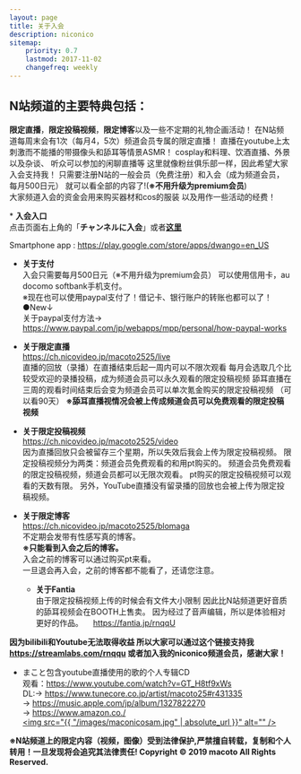```yaml
---
layout: page
title: 关于入会
description: niconico
sitemap:
    priority: 0.7
    lastmod: 2017-11-02
    changefreq: weekly
---
```

## N站频道的主要特典包括：
**限定直播**，**限定投稿视频**，**限定博客**以及一些不定期的礼物企画活动！
在N站频道每周末会有1次（每月4，5次）频道会员专属的限定直播！
直播在youtube上太刺激而不能播的带摄像头和舔耳等情景ASMR！
cosplay和料理、饮酒直播、外景以及杂谈、
听众可以参加的闲聊直播等
这里就像粉丝俱乐部一样，因此希望大家入会支持我！
只需要注册N站的一般会员（免费注册）和入会（成为频道会员，每月500日元）
就可以看全部的内容了!(**※不用升级为premium会员**)  
大家频道入会的资金会用来购买器材和cos的服装
以及用作一些活动的经费！

<span class="image fit"><img src="https://tva1.sinaimg.cn/large/0081Kckwgy1glmcle3dobj30zk0k0tta.jpg" alt="" /></span>* **入会入口**  
  点击页面右上角的「**チャンネルに入会**」或者[**这里**](https://ch.nicovideo.jp/macoto2525/join)

Smartphone app : <https://play.google.com/store/apps/dwango=en_US>

* **关于支付**  
  入会只需要每月500日元（※不用升级为premium会员）
  可以使用信用卡，au docomo softbank手机支付。  
  ※现在也可以使用paypal支付了！借记卡、银行账户的转账也都可以了！  
  ●New↓  
  关于paypal支付方法->
　 <https://www.paypal.com/jp/webapps/mpp/personal/how-paypal-works>


* **关于限定直播**  
  <https://ch.nicovideo.jp/macoto2525/live>  
  直播的回放（录播）在直播结束后起一周内可以不限次观看
  每月会选取几个比较受欢迎的录播投稿，成为频道会员可以永久观看的限定投稿视频
  舔耳直播在三周的观看时间结束后会变为频道会员可以单次氪金购买的限定投稿视频
（可以看90天）
  **※舔耳直播视情况会被上传成频道会员可以免费观看的限定投稿视频**


* **关于限定投稿视频**  
  <https://ch.nicovideo.jp/macoto2525/video>  
  因为直播回放只会被留存三个星期，所以失效后我会上传为限定投稿视频。
  限定投稿视频分为两类：频道会员免费观看的和用pt购买的。
  频道会员免费观看的限定投稿视频，频道会员都可以无限次观看。
  pt购买的限定投稿视频可以观看的天数有限。
  另外，YouTube直播没有留录播的回放也会被上传为限定投稿视频。

* **关于限定博客**  
  <https://ch.nicovideo.jp/macoto2525/blomaga>  
  不定期会发带有性感写真的博客。  
  **※只能看到入会之后的博客。**  
  入会之前的博客可以通过购买pt来看。  
  一旦退会再入会，之前的博客都不能看了，还请您注意。

  * **关于Fantia**  
  由于限定投稿视频上传的时候会有文件大小限制
  因此比N站频道更好音质的舔耳视频会在BOOTH上售卖。
  因为经过了音声编辑，所以是体验相对更好的作品。
　<https://fantia.jp/rnqqU>

**因为bilibili和Youtube无法取得收益
所以大家可以通过这个链接支持我<https://streamlabs.com/rnqqu>
或者加入我的niconico频道会员，感谢大家！**
  

* まこと包含youtube直播使用的歌的个人专辑CD  
观看：<https://www.youtube.com/watch?v=GT_H8tf9xWs>  
DL:-> <https://www.tunecore.co.jp/artist/macoto25#r431335>  
-> <https://music.apple.com/jp/album/1327822270>  
-> <https://www.amazon.co./>  
<a href="https://ch.nicovideo.jp/macoto2525" class="image main"><img src="{{ "/images/maconicosam.jpg" | absolute_url }}" alt="" /></a>
<div class="box">
<strong>※N站频道上的限定内容（视频，图像）受到法律保护,严禁擅自转载，复制和个人转用！一旦发现将会追究其法律责任!  
Copyright © 2019 macoto All Rights Reserved.</strong>
</div>

